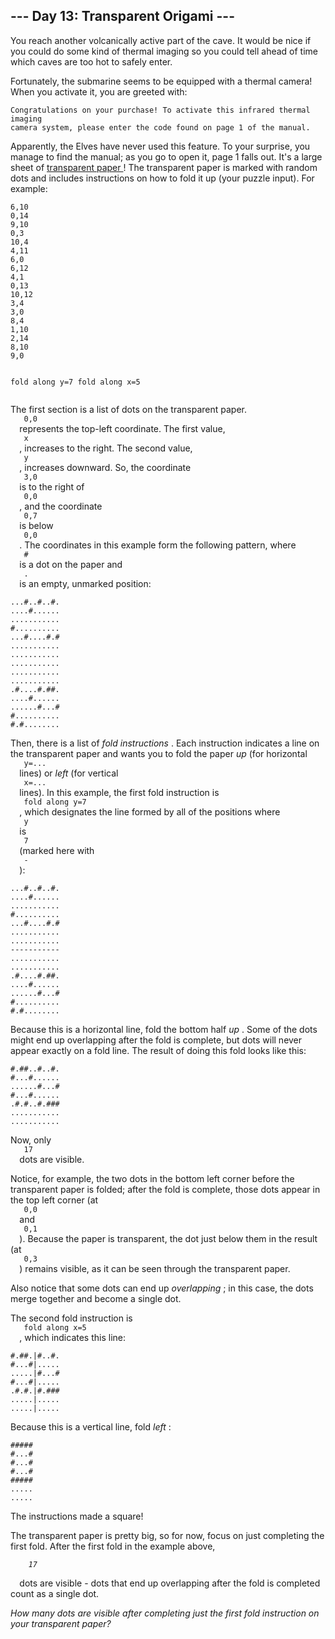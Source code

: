 <article class="day-desc">
 <h2>
  --- Day 13: Transparent Origami ---
 </h2>
 <p>
  You reach another volcanically active part of the cave. It would be nice if you could do some kind of thermal imaging so you could tell ahead of time which caves are too hot to safely enter.
 </p>
 <p>
  Fortunately, the submarine seems to be equipped with a thermal camera! When you activate it, you are greeted with:
 </p>
 <pre><code>Congratulations on your purchase! To activate this infrared thermal imaging
camera system, please enter the code found on page 1 of the manual.
</code></pre>
 <p>
  Apparently, the Elves have never used this feature. To your surprise, you manage to find the manual; as you go to open it, page 1 falls out. It's a large sheet of
  <a href="https://en.wikipedia.org/wiki/Transparency_(projection)" target="_blank">
   transparent paper
  </a>
  ! The transparent paper is marked with random dots and includes instructions on how to fold it up (your puzzle input). For example:
 </p>
 <pre><code>6,10
0,14
9,10
0,3
10,4
4,11
6,0
6,12
4,1
0,13
10,12
3,4
3,0
8,4
1,10
2,14
8,10
9,0

fold along y=7
fold along x=5
</code></pre>
 <p>
  The first section is a list of dots on the transparent paper.
  <code>
   0,0
  </code>
  represents the top-left coordinate.  The first value,
  <code>
   x
  </code>
  , increases to the right.  The second value,
  <code>
   y
  </code>
  , increases downward.  So, the coordinate
  <code>
   3,0
  </code>
  is to the right of
  <code>
   0,0
  </code>
  , and the coordinate
  <code>
   0,7
  </code>
  is below
  <code>
   0,0
  </code>
  . The coordinates in this example form the following pattern, where
  <code>
   #
  </code>
  is a dot on the paper and
  <code>
   .
  </code>
  is an empty, unmarked position:
 </p>
 <pre><code>...#..#..#.
....#......
...........
#..........
...#....#.#
...........
...........
...........
...........
...........
.#....#.##.
....#......
......#...#
#..........
#.#........
</code></pre>
 <p>
  Then, there is a list of
  <em>
   fold instructions
  </em>
  . Each instruction indicates a line on the transparent paper and wants you to fold the paper
  <em>
   up
  </em>
  (for horizontal
  <code>
   y=...
  </code>
  lines) or
  <em>
   left
  </em>
  (for vertical
  <code>
   x=...
  </code>
  lines). In this example, the first fold instruction is
  <code>
   fold along y=7
  </code>
  , which designates the line formed by all of the positions where
  <code>
   y
  </code>
  is
  <code>
   7
  </code>
  (marked here with
  <code>
   -
  </code>
  ):
 </p>
 <pre><code>...#..#..#.
....#......
...........
#..........
...#....#.#
...........
...........
-----------
...........
...........
.#....#.##.
....#......
......#...#
#..........
#.#........
</code></pre>
 <p>
  Because this is a horizontal line, fold the bottom half
  <em>
   up
  </em>
  . Some of the dots might end up overlapping after the fold is complete, but dots will never appear exactly on a fold line. The result of doing this fold looks like this:
 </p>
 <pre><code>#.##..#..#.
#...#......
......#...#
#...#......
.#.#..#.###
...........
...........
</code></pre>
 <p>
  Now, only
  <code>
   17
  </code>
  dots are visible.
 </p>
 <p>
  Notice, for example, the two dots in the bottom left corner before the transparent paper is folded; after the fold is complete, those dots appear in the top left corner (at
  <code>
   0,0
  </code>
  and
  <code>
   0,1
  </code>
  ). Because the paper is transparent, the dot just below them in the result (at
  <code>
   0,3
  </code>
  ) remains visible, as it can be seen through the transparent paper.
 </p>
 <p>
  Also notice that some dots can end up
  <em>
   overlapping
  </em>
  ; in this case, the dots merge together and become a single dot.
 </p>
 <p>
  The second fold instruction is
  <code>
   fold along x=5
  </code>
  , which indicates this line:
 </p>
 <pre><code>#.##.|#..#.
#...#|.....
.....|#...#
#...#|.....
.#.#.|#.###
.....|.....
.....|.....
</code></pre>
 <p>
  Because this is a vertical line, fold
  <em>
   left
  </em>
  :
 </p>
 <pre><code>#####
#...#
#...#
#...#
#####
.....
.....
</code></pre>
 <p>
  The instructions made a square!
 </p>
 <p>
  The transparent paper is pretty big, so for now, focus on just completing the first fold. After the first fold in the example above,
  <code>
   <em>
    17
   </em>
  </code>
  dots are visible - dots that end up overlapping after the fold is completed count as a single dot.
 </p>
 <p>
  <em>
   How many dots are visible after completing just the first fold instruction on your transparent paper?
  </em>
 </p>
</article>
